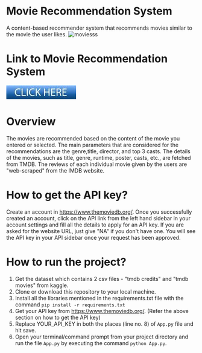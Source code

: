 # Movie Recommendation System
A content-based recommender system that recommends movies similar to the movie the user likes.
![moviesss](https://user-images.githubusercontent.com/118895788/212539268-62cd9cde-8a2a-4efb-8c73-4048144cb489.png)

# Link to Movie Recommendation System

[![Button Text](buttonclickhere.jpg)](https://ankitasawant12-movie-recommender-system-app-4m6r2x.streamlit.app/)




# Overview
The movies are recommended based on the content of the movie you entered or selected. The main parameters that are considered for the recommendations are the genre,title, director, and top 3 casts. The details of the movies, such as title, genre, runtime, poster, casts, etc., are fetched from TMDB. The reviews of each individual movie given by the users are "web-scraped" from the IMDB website.



# How to get the API key?
Create an account in https://www.themoviedb.org/. Once you successfully created an account, click on the API link from the left hand sidebar in your account settings and fill all the details to apply for an API key. If you are asked for the website URL, just give "NA" if you don't have one. You will see the API key in your API sidebar once your request has been approved.

# How to run the project?
1. Get the dataset which contains 2 csv files - "tmdb credits" and "tmdb movies" from kaggle.
2. Clone or download this repository to your local machine.
3. Install all the libraries mentioned in the requirements.txt file with the command `pip install -r requirements.txt`
4. Get your API key from https://www.themoviedb.org/. (Refer the above section on how to get the API key)
5. Replace YOUR_API_KEY in both the places (line no. 8) of `App.py` file and hit save.
6. Open your terminal/command prompt from your project directory and run the file `App.py` by executing the command `python App.py`.

